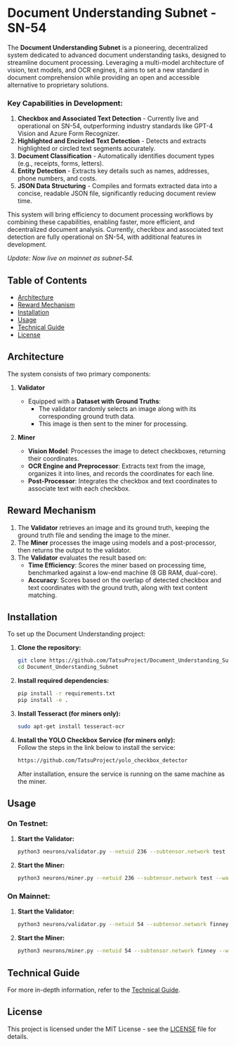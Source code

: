 
# Document Understanding Subnet - SN-54

The **Document Understanding Subnet** is a pioneering, decentralized system dedicated to advanced document understanding tasks, designed to streamline document processing. Leveraging a multi-model architecture of vision, text models, and OCR engines, it aims to set a new standard in document comprehension while providing an open and accessible alternative to proprietary solutions.

### Key Capabilities in Development:
1. **Checkbox and Associated Text Detection** - Currently live and operational on SN-54, outperforming industry standards like GPT-4 Vision and Azure Form Recognizer.
2. **Highlighted and Encircled Text Detection** - Detects and extracts highlighted or circled text segments accurately.
3. **Document Classification** - Automatically identifies document types (e.g., receipts, forms, letters).
4. **Entity Detection** - Extracts key details such as names, addresses, phone numbers, and costs.
5. **JSON Data Structuring** - Compiles and formats extracted data into a concise, readable JSON file, significantly reducing document review time.

This system will bring efficiency to document processing workflows by combining these capabilities, enabling faster, more efficient, and decentralized document analysis. Currently, checkbox and associated text detection are fully operational on SN-54, with additional features in development.

*Update: Now live on mainnet as subnet-54.*

## Table of Contents

- [Architecture](#architecture)
- [Reward Mechanism](#reward-mechanism)
- [Installation](#installation)
- [Usage](#usage)
- [Technical Guide](#technical-guide)
- [License](#license)

## Architecture

The system consists of two primary components:

1. **Validator**
   - Equipped with a **Dataset with Ground Truths**:
     - The validator randomly selects an image along with its corresponding ground truth data.
     - This image is then sent to the miner for processing.

2. **Miner**
   - **Vision Model**: Processes the image to detect checkboxes, returning their coordinates.
   - **OCR Engine and Preprocessor**: Extracts text from the image, organizes it into lines, and records the coordinates for each line.
   - **Post-Processor**: Integrates the checkbox and text coordinates to associate text with each checkbox.

## Reward Mechanism

1. The **Validator** retrieves an image and its ground truth, keeping the ground truth file and sending the image to the miner.
2. The **Miner** processes the image using models and a post-processor, then returns the output to the validator.
3. The **Validator** evaluates the result based on:
   - **Time Efficiency**: Scores the miner based on processing time, benchmarked against a low-end machine (8 GB RAM, dual-core).
   - **Accuracy**: Scores based on the overlap of detected checkbox and text coordinates with the ground truth, along with text content matching.

## Installation

To set up the Document Understanding project:

1. **Clone the repository:**
   ```bash
   git clone https://github.com/TatsuProject/Document_Understanding_Subnet.git
   cd Document_Understanding_Subnet
   ```

2. **Install required dependencies:**
   ```bash
   pip install -r requirements.txt
   pip install -e .
   ```

3. **Install Tesseract (for miners only):**
   ```bash
   sudo apt-get install tesseract-ocr
   ```

4. **Install the YOLO Checkbox Service (for miners only):**  
   Follow the steps in the link below to install the service:  
   ```bash
   https://github.com/TatsuProject/yolo_checkbox_detector
   ```
   After installation, ensure the service is running on the same machine as the miner.

## Usage

### On Testnet:

1. **Start the Validator:**
   ```bash
   python3 neurons/validator.py --netuid 236 --subtensor.network test --wallet.name validator --wallet.hotkey default --logging.debug 
   ```

2. **Start the Miner:**
   ```bash
   python3 neurons/miner.py --netuid 236 --subtensor.network test --wallet.name miner --wallet.hotkey default --logging.debug 
   ```

### On Mainnet:

1. **Start the Validator:**
   ```bash
   python3 neurons/validator.py --netuid 54 --subtensor.network finney --wallet.name validator --wallet.hotkey default --logging.debug 
   ```

2. **Start the Miner:**
   ```bash
   python3 neurons/miner.py --netuid 54 --subtensor.network finney --wallet.name miner --wallet.hotkey default --logging.debug 
   ```


## Technical Guide

For more in-depth information, refer to the [Technical Guide](docs/Technical_Guide.md).

## License

This project is licensed under the MIT License - see the [LICENSE](LICENSE) file for details.
